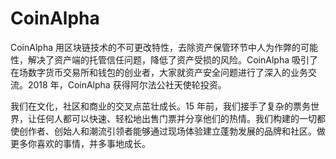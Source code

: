 # CoinAlpha

CoinAlpha 用区块链技术的不可更改特性，去除资产保管环节中人为作弊的可能性，解决了资产端的托管信任问题，降低了资产受损的风险。CoinAlpha 吸引了在场数字货币交易所和钱包的创业者，大家就资产安全问题进行了深入的业务交流。2018 年，CoinAlpha 获得阿尔法公社天使轮投资。

我们在文化，社区和商业的交叉点茁壮成长。15 年前，我们接手了复杂的票务世界，让任何人都可以快速、轻松地出售门票并分享他们的热情。我们构建的一切都使创作者、创始人和潮流引领者能够通过现场体验建立蓬勃发展的品牌和社区。做更多你喜欢的事情，并多事地成长。
